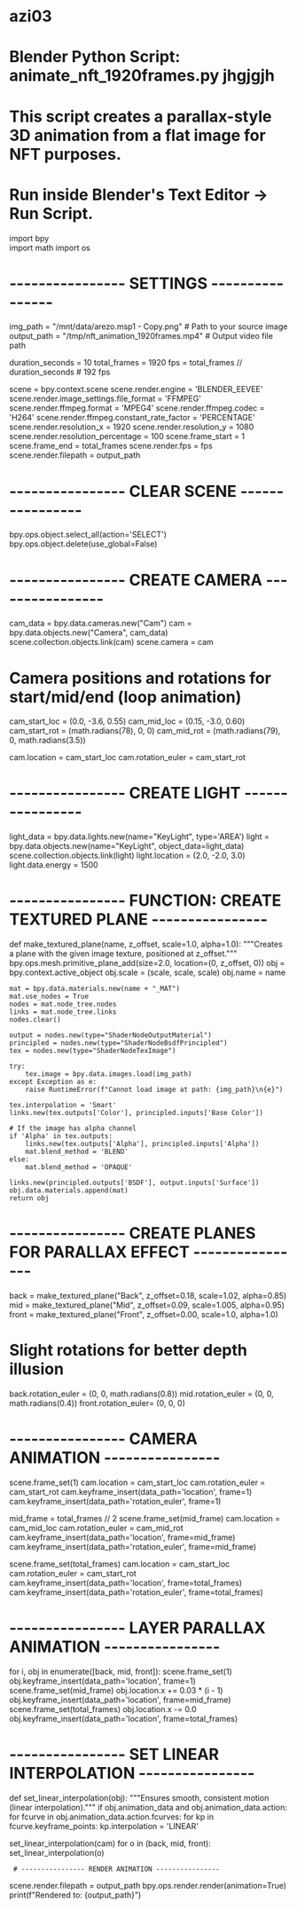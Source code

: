 # azi03 
# Blender Python Script: animate_nft_1920frames.py     jhgjgjh
# This script creates a parallax-style 3D animation from a flat image for NFT purposes.
# Run inside Blender's Text Editor -> Run Script.

import bpy  
import math
import os

# ---------------- SETTINGS ----------------
img_path = "/mnt/data/arezo.msp1 - Copy.png"       # Path to your source image
output_path = "/tmp/nft_animation_1920frames.mp4"  # Output video file path 

duration_seconds = 10
total_frames = 1920
fps = total_frames // duration_seconds  # 192 fps

scene = bpy.context.scene
scene.render.engine = 'BLENDER_EEVEE'
scene.render.image_settings.file_format = 'FFMPEG'
scene.render.ffmpeg.format = 'MPEG4'
scene.render.ffmpeg.codec = 'H264'
scene.render.ffmpeg.constant_rate_factor = 'PERCENTAGE'
scene.render.resolution_x = 1920
scene.render.resolution_y = 1080
scene.render.resolution_percentage = 100
scene.frame_start = 1
scene.frame_end = total_frames
scene.render.fps = fps
scene.render.filepath = output_path

# ---------------- CLEAR SCENE ----------------
bpy.ops.object.select_all(action='SELECT')
bpy.ops.object.delete(use_global=False)

# ---------------- CREATE CAMERA ----------------
cam_data = bpy.data.cameras.new("Cam")
cam = bpy.data.objects.new("Camera", cam_data)
scene.collection.objects.link(cam)
scene.camera = cam

# Camera positions and rotations for start/mid/end (loop animation)
cam_start_loc = (0.0, -3.6, 0.55)
cam_mid_loc   = (0.15, -3.0, 0.60)
cam_start_rot = (math.radians(78), 0, 0)
cam_mid_rot   = (math.radians(79), 0, math.radians(3.5))

cam.location = cam_start_loc
cam.rotation_euler = cam_start_rot

# ---------------- CREATE LIGHT ----------------
light_data = bpy.data.lights.new(name="KeyLight", type='AREA')
light = bpy.data.objects.new(name="KeyLight", object_data=light_data)
scene.collection.objects.link(light)
light.location = (2.0, -2.0, 3.0)
light.data.energy = 1500

# ---------------- FUNCTION: CREATE TEXTURED PLANE ----------------
def make_textured_plane(name, z_offset, scale=1.0, alpha=1.0):
    """Creates a plane with the given image texture, positioned at z_offset."""
    bpy.ops.mesh.primitive_plane_add(size=2.0, location=(0, z_offset, 0))
    obj = bpy.context.active_object
    obj.scale = (scale, scale, scale)
    obj.name = name

    mat = bpy.data.materials.new(name + "_MAT")
    mat.use_nodes = True
    nodes = mat.node_tree.nodes
    links = mat.node_tree.links
    nodes.clear()

    output = nodes.new(type="ShaderNodeOutputMaterial")
    principled = nodes.new(type="ShaderNodeBsdfPrincipled")
    tex = nodes.new(type="ShaderNodeTexImage")

    try:
        tex.image = bpy.data.images.load(img_path)
    except Exception as e:
        raise RuntimeError(f"Cannot load image at path: {img_path}\n{e}")

    tex.interpolation = 'Smart'
    links.new(tex.outputs['Color'], principled.inputs['Base Color'])

    # If the image has alpha channel
    if 'Alpha' in tex.outputs:
        links.new(tex.outputs['Alpha'], principled.inputs['Alpha'])
        mat.blend_method = 'BLEND'
    else:
        mat.blend_method = 'OPAQUE'

    links.new(principled.outputs['BSDF'], output.inputs['Surface'])
    obj.data.materials.append(mat)
    return obj

# ---------------- CREATE PLANES FOR PARALLAX EFFECT ----------------
back  = make_textured_plane("Back",  z_offset=0.18, scale=1.02, alpha=0.85)
mid   = make_textured_plane("Mid",   z_offset=0.09, scale=1.005, alpha=0.95)
front = make_textured_plane("Front", z_offset=0.00, scale=1.0, alpha=1.0)

# Slight rotations for better depth illusion
back.rotation_euler = (0, 0, math.radians(0.8))
mid.rotation_euler  = (0, 0, math.radians(0.4))
front.rotation_euler= (0, 0, 0)

# ---------------- CAMERA ANIMATION ----------------
scene.frame_set(1)
cam.location = cam_start_loc
cam.rotation_euler = cam_start_rot
cam.keyframe_insert(data_path='location', frame=1)
cam.keyframe_insert(data_path='rotation_euler', frame=1)

mid_frame = total_frames // 2
scene.frame_set(mid_frame)
cam.location = cam_mid_loc
cam.rotation_euler = cam_mid_rot
cam.keyframe_insert(data_path='location', frame=mid_frame)
cam.keyframe_insert(data_path='rotation_euler', frame=mid_frame)

scene.frame_set(total_frames)
cam.location = cam_start_loc
cam.rotation_euler = cam_start_rot
cam.keyframe_insert(data_path='location', frame=total_frames)
cam.keyframe_insert(data_path='rotation_euler', frame=total_frames)

# ---------------- LAYER PARALLAX ANIMATION ----------------
for i, obj in enumerate([back, mid, front]):
    scene.frame_set(1)
    obj.keyframe_insert(data_path='location', frame=1)
    scene.frame_set(mid_frame)
    obj.location.x += 0.03 * (i - 1)
    obj.keyframe_insert(data_path='location', frame=mid_frame)
    scene.frame_set(total_frames)
    obj.location.x -= 0.0
    obj.keyframe_insert(data_path='location', frame=total_frames)

# ---------------- SET LINEAR INTERPOLATION ----------------
def set_linear_interpolation(obj):
    """Ensures smooth, consistent motion (linear interpolation)."""
    if obj.animation_data and obj.animation_data.action:
        for fcurve in obj.animation_data.action.fcurves:
            for kp in fcurve.keyframe_points:
                kp.interpolation = 'LINEAR'

set_linear_interpolation(cam)
for o in (back, mid, front):
    set_linear_interpolation(o)

     # ---------------- RENDER ANIMATION ----------------
scene.render.filepath = output_path
bpy.ops.render.render(animation=True)
print(f"Rendered to: {output_path}")



   
